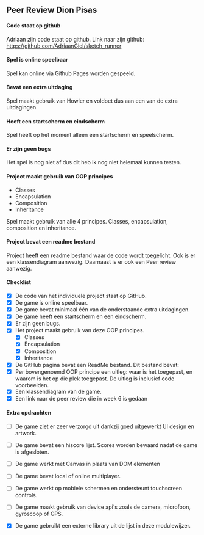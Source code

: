 ## Peer Review Dion Pisas
#### Code staat op github
Adriaan zijn code staat op github.
Link naar zijn github: https://github.com/AdriaanGiel/sketch_runner

#### Spel is online speelbaar
Spel kan online via Github Pages worden gespeeld.

#### Bevat een extra uitdaging
Spel maakt gebruik van Howler en voldoet dus aan een van de extra uitdagingen.

#### Heeft een startscherm en eindscherm
Spel heeft op het moment alleen een startscherm en speelscherm.

#### Er zijn geen bugs
Het spel is nog niet af dus dit heb ik nog niet helemaal kunnen testen.

#### Project maakt gebruik van **OOP** principes

* Classes
* Encapsulation
* Composition
* Inheritance

Spel maakt gebruik van alle 4 principes. Classes, encapsulation, composition en inheritance.


#### Project bevat een readme bestand
Project heeft een readme bestand waar de code wordt toegelicht. Ook is er een klassendiagram
aanwezig. Daarnaast is er ook een Peer review aanwezig.

#### Checklist
- [x] De code van het individuele project staat op GitHub.
- [x] De game is online speelbaar.
- [x] De game bevat minimaal één van de onderstaande extra uitdagingen.
- [x] De game heeft een startscherm en een eindscherm.
- [x] Er zijn geen bugs.
- [x] Het project maakt gebruik van deze OOP principes.
    - [x] Classes
    - [x] Encapsulation
    - [x] Composition
    - [x] Inheritance
- [x] De GitHub pagina bevat een ReadMe bestand. Dit bestand bevat:
- [x] Per bovengenoemd OOP principe een uitleg: waar is het toegepast, en waarom is het op die plek toegepast. De uitleg is inclusief code voorbeelden.
- [x] Een klassendiagram van de game.
- [x] Een link naar de peer review die in week 6 is gedaan

#### Extra opdrachten
- [ ] De game ziet er zeer verzorgd uit dankzij goed uitgewerkt UI design en artwork.
- [ ] De game bevat een hiscore lijst. Scores worden bewaard nadat de game is afgesloten.
- [ ] De game werkt met Canvas in plaats van DOM elementen
- [ ] De game bevat local of online multiplayer.
- [ ] De game werkt op mobiele schermen en ondersteunt touchscreen controls.
- [ ] De game maakt gebruik van device api's zoals de camera, microfoon, gyroscoop of GPS.
- [x] De game gebruikt een externe library uit de lijst in deze modulewijzer.

